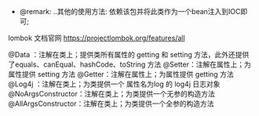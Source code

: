  
 * @remark: ..其他的使用方法: 依赖该包并将此类作为一个bean注入到IOC即可;


 lombok 文档官网
 https://projectlombok.org/features/all
 
 @Data  ：注解在类上；提供类所有属性的 getting 和 setting 方法，此外还提供了equals、canEqual、hashCode、toString 方法
 @Setter：注解在属性上；为属性提供 setting 方法
 @Getter：注解在属性上；为属性提供 getting 方法
 @Log4j ：注解在类上；为类提供一个 属性名为log 的 log4j 日志对象
 @NoArgsConstructor：注解在类上；为类提供一个无参的构造方法
 @AllArgsConstructor：注解在类上；为类提供一个全参的构造方法